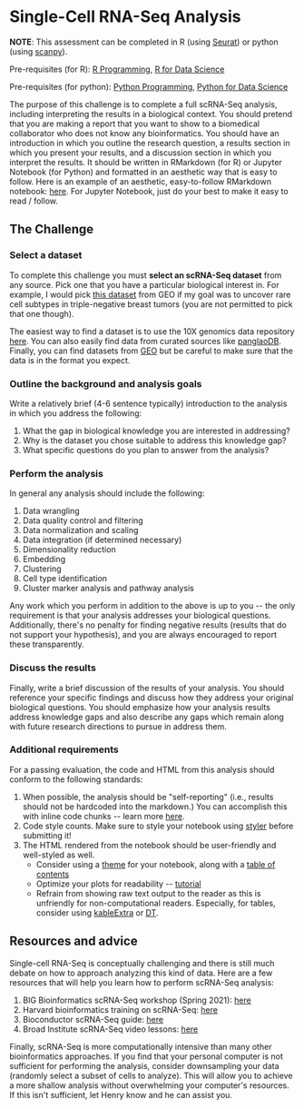 # Single-Cell RNA-Seq Analysis

**NOTE**: This assessment can be completed in R (using [Seurat](https://satijalab.org/seurat/)) or python (using [scanpy](https://scanpy.readthedocs.io/)).

Pre-requisites (for R): [R Programming](https://github.com/Bioinformatics-Research-Network/training-requirements/tree/main/R%20Programming), [R for Data Science](https://github.com/Bioinformatics-Research-Network/training-requirements/tree/main/R%20for%20Data%20Science)

Pre-requisites (for python): [Python Programming](https://github.com/Bioinformatics-Research-Network/training-requirements/tree/main/Python%20Programming), [Python for Data Science](https://github.com/Bioinformatics-Research-Network/training-requirements/tree/main/Python%20for%20Data%20Science)

The purpose of this challenge is to complete a full scRNA-Seq analysis, including interpreting the results in a biological context. You should pretend that you are making a report that you want to show to a biomedical collaborator who does not know any bioinformatics. You should have an introduction in which you outline the research question, a results section in which you present your results, and a discussion section in which you interpret the results. It should be written in RMarkdown (for R) or Jupyter Notebook (for Python) and formatted in an aesthetic way that is easy to follow. Here is an example of an aesthetic, easy-to-follow RMarkdown notebook: [here](https://static-html-pages.s3-us-west-2.amazonaws.com/merck-project/RloopCorrelationSummary.html). For Jupyter Notebook, just do your best to make it easy to read / follow.

## The Challenge

### Select a dataset

To complete this challenge you must **select an scRNA-Seq dataset** from any source. Pick one that you have a particular biological interest in. For example, I would pick [this dataset](https://www.ncbi.nlm.nih.gov/geo/query/acc.cgi?acc=GSE118389) from GEO if my goal was to uncover rare cell subtypes in triple-negative breast tumors (you are not permitted to pick that one though).

The easiest way to find a dataset is to use the 10X genomics data repository [here](https://www.10xgenomics.com/resources/datasets?query=&page=1&configure%5Bfacets%5D%5B0%5D=chemistryVersionAndThroughput&configure%5Bfacets%5D%5B1%5D=pipeline.version&configure%5BhitsPerPage%5D=500). You can also easily find data from curated sources like [panglaoDB](https://panglaodb.se/). Finally, you can find datasets from [GEO](https://www.ncbi.nlm.nih.gov/gds) but be careful to make sure that the data is in the format you expect.

### Outline the background and analysis goals

Write a relatively brief (4-6 sentence typically) introduction to the analysis in which you address the following:

1. What the gap in biological knowledge you are interested in addressing?
2. Why is the dataset you chose suitable to address this knowledge gap?
3. What specific questions do you plan to answer from the analysis?

### Perform the analysis

In general any analysis should include the following:

1. Data wrangling
2. Data quality control and filtering
3. Data normalization and scaling
4. Data integration (if determined necessary)
5. Dimensionality reduction
6. Embedding
7. Clustering
8. Cell type identification 
9. Cluster marker analysis and pathway analysis

Any work which you perform in addition to the above is up to you -- the only requirement is that your analysis addresses your biological questions. Additionally, there's no penalty for finding negative results (results that do not support your hypothesis), and you are always encouraged to report these transparently.

### Discuss the results

Finally, write a brief discussion of the results of your analysis. You should reference your specific findings and discuss how they address your original biological questions. You should emphasize how your analysis results address knowledge gaps and also describe any gaps which remain along with future research directions to pursue in address them.


### Additional requirements

For a passing evaluation, the code and HTML from this analysis should conform to the following standards:

1. When possible, the analysis should be "self-reporting" (i.e., results should not be hardcoded into the markdown.) You can accomplish this with inline code chunks -- learn more [here](https://rmarkdown.rstudio.com/lesson-4.html).
2. Code style counts. Make sure to style your notebook using [styler](https://www.tidyverse.org/blog/2017/12/styler-1.0.0/) before submitting it!
3. The HTML rendered from the notebook should be user-friendly and well-styled as well.
    - Consider using a [theme](https://bookdown.org/yihui/rmarkdown/html-document.html#appearance-and-style) for your notebook, along with a [table of contents](https://bookdown.org/yihui/rmarkdown/html-document.html#table-of-contents)
    - Optimize your plots for readability -- [tutorial](https://cedricscherer.netlify.app/2019/08/05/a-ggplot2-tutorial-for-beautiful-plotting-in-r/)
    - Refrain from showing raw text output to the reader as this is unfriendly for non-computational readers. Especially, for tables, consider using [kableExtra](https://cran.r-project.org/web/packages/kableExtra/vignettes/awesome_table_in_html.html) or [DT](https://rstudio.github.io/DT/).


## Resources and advice

Single-cell RNA-Seq is conceptually challenging and there is still much debate on how to approach analyzing this kind of data. Here are a few resources that will help you learn how to perform scRNA-Seq analysis:

1. BIG Bioinformatics scRNA-Seq workshop (Spring 2021): [here](https://www.bigbioinformatics.org/intro-to-scrnaseq)
2. Harvard bioinformatics training on scRNA-Seq: [here](https://hbctraining.github.io/scRNA-seq_online/schedule/links-to-lessons.html)
3. Bioconductor scRNA-Seq guide: [here](http://bioconductor.org/books/release/OSCA/)
4. Broad Institute scRNA-Seq video lessons: [here](https://liulab-dfci.github.io/bioinfo-combio/scrna1.html)

Finally, scRNA-Seq is more computationally intensive than many other bioinformatics approaches. If you find that your personal computer is not sufficient for performing the analysis, consider downsampling your data (randomly select a subset of cells to analyze). This will allow you to achieve a more shallow analysis without overwhelming your computer's resources. If this isn't sufficient, let Henry know and he can assist you.  



